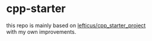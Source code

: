 # cpp-starter

this repo is mainly based on [lefticus/cpp_starter_project](https://github.com/lefticus/cpp_starter_project)  
with my own improvements.